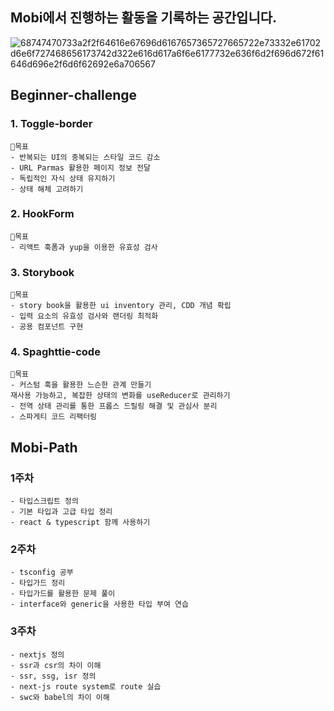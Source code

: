 ## Mobi에서 진행하는 활동을 기록하는 공간입니다.

![68747470733a2f2f64616e67696d6167657365727665722e73332e61702d6e6f727468656173742d322e616d617a6f6e6177732e636f6d2f696d672f61646d696e2f6d6f62692e6a706567](https://github.com/Sueddd/TypeScript/assets/111338578/82f57e46-dd05-4368-b472-f83e79b85d65)

## Beginner-challenge

### 1. Toggle-border

```
📍목표
- 반복되는 UI의 중복되는 스타일 코드 감소
- URL Parmas 활용한 페이지 정보 전달
- 독립적인 자식 상태 유지하기
- 상태 해체 고려하기
```

### 2. HookForm

```
📍목표
- 리액트 훅폼과 yup을 이용한 유효성 검사
```

### 3. Storybook

```
📍목표
- story book을 활용한 ui inventory 관리, CDD 개념 확립
- 입력 요소의 유효성 검사와 랜더링 최적화
- 공용 컴포넌트 구현
```

### 4. Spaghttie-code

```
📍목표
- 커스텀 훅을 활용한 느슨한 관계 만들기
재사용 가능하고, 복잡한 상태의 변화를 useReducer로 관리하기
- 전역 상태 관리를 통한 프롭스 드릴링 해결 및 관심사 분리
- 스파게티 코드 리팩터링
```

## Mobi-Path

### 1주차

```
- 타입스크립트 정의
- 기본 타입과 고급 타입 정리
- react & typescript 함께 사용하기
```

### 2주차

```
- tsconfig 공부
- 타입가드 정리
- 타입가드를 활용한 문제 풀이
- interface와 generic을 사용한 타입 부여 연습
```

### 3주차

```
- nextjs 정의
- ssr과 csr의 차이 이해
- ssr, ssg, isr 정의
- next-js route system로 route 실습
- swc와 babel의 차이 이해
```
